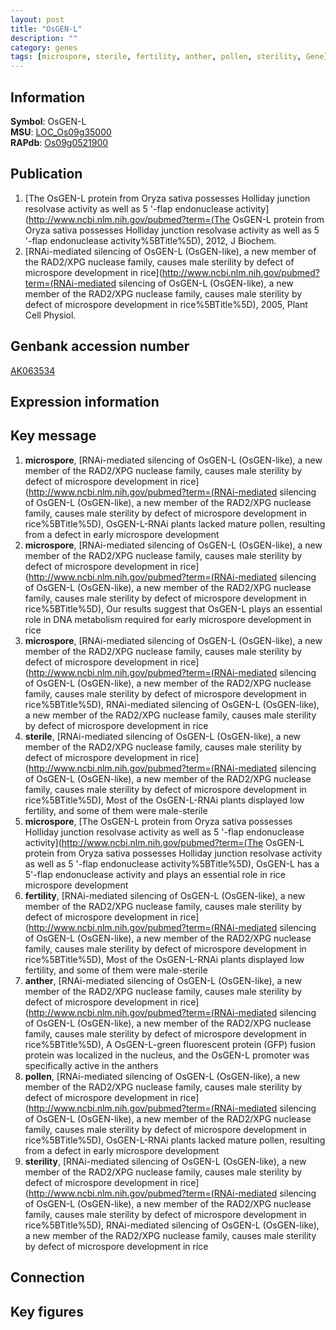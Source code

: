 ```yaml
---
layout: post
title: "OsGEN-L"
description: ""
category: genes
tags: [microspore, sterile, fertility, anther, pollen, sterility, Gene]
---
```


## Information
__Symbol__: OsGEN-L  
__MSU__: [LOC_Os09g35000](http://rice.plantbiology.msu.edu/cgi-bin/ORF_infopage.cgi?orf=LOC_Os09g35000)  
__RAPdb__: [Os09g0521900](http://rapdb.dna.affrc.go.jp/viewer/gbrowse_details/irgsp1?name=Os09g0521900)  

## Publication
1. [The OsGEN-L protein from Oryza sativa possesses Holliday junction resolvase activity as well as 5 '-flap endonuclease activity](http://www.ncbi.nlm.nih.gov/pubmed?term=(The OsGEN-L protein from Oryza sativa possesses Holliday junction resolvase activity as well as 5 '-flap endonuclease activity%5BTitle%5D), 2012, J Biochem.
2. [RNAi-mediated silencing of OsGEN-L (OsGEN-like), a new member of the RAD2/XPG nuclease family, causes male sterility by defect of microspore development in rice](http://www.ncbi.nlm.nih.gov/pubmed?term=(RNAi-mediated silencing of OsGEN-L (OsGEN-like), a new member of the RAD2/XPG nuclease family, causes male sterility by defect of microspore development in rice%5BTitle%5D), 2005, Plant Cell Physiol.

## Genbank accession number
[AK063534](http://www.ncbi.nlm.nih.gov/nuccore/AK063534)

## Expression information

## Key message
1. __microspore__, [RNAi-mediated silencing of OsGEN-L (OsGEN-like), a new member of the RAD2/XPG nuclease family, causes male sterility by defect of microspore development in rice](http://www.ncbi.nlm.nih.gov/pubmed?term=(RNAi-mediated silencing of OsGEN-L (OsGEN-like), a new member of the RAD2/XPG nuclease family, causes male sterility by defect of microspore development in rice%5BTitle%5D),  OsGEN-L-RNAi plants lacked mature pollen, resulting from a defect in early microspore development
2. __microspore__, [RNAi-mediated silencing of OsGEN-L (OsGEN-like), a new member of the RAD2/XPG nuclease family, causes male sterility by defect of microspore development in rice](http://www.ncbi.nlm.nih.gov/pubmed?term=(RNAi-mediated silencing of OsGEN-L (OsGEN-like), a new member of the RAD2/XPG nuclease family, causes male sterility by defect of microspore development in rice%5BTitle%5D),  Our results suggest that OsGEN-L plays an essential role in DNA metabolism required for early microspore development in rice
3. __microspore__, [RNAi-mediated silencing of OsGEN-L (OsGEN-like), a new member of the RAD2/XPG nuclease family, causes male sterility by defect of microspore development in rice](http://www.ncbi.nlm.nih.gov/pubmed?term=(RNAi-mediated silencing of OsGEN-L (OsGEN-like), a new member of the RAD2/XPG nuclease family, causes male sterility by defect of microspore development in rice%5BTitle%5D), RNAi-mediated silencing of OsGEN-L (OsGEN-like), a new member of the RAD2/XPG nuclease family, causes male sterility by defect of microspore development in rice
4. __sterile__, [RNAi-mediated silencing of OsGEN-L (OsGEN-like), a new member of the RAD2/XPG nuclease family, causes male sterility by defect of microspore development in rice](http://www.ncbi.nlm.nih.gov/pubmed?term=(RNAi-mediated silencing of OsGEN-L (OsGEN-like), a new member of the RAD2/XPG nuclease family, causes male sterility by defect of microspore development in rice%5BTitle%5D),  Most of the OsGEN-L-RNAi plants displayed low fertility, and some of them were male-sterile
5. __microspore__, [The OsGEN-L protein from Oryza sativa possesses Holliday junction resolvase activity as well as 5 '-flap endonuclease activity](http://www.ncbi.nlm.nih.gov/pubmed?term=(The OsGEN-L protein from Oryza sativa possesses Holliday junction resolvase activity as well as 5 '-flap endonuclease activity%5BTitle%5D), OsGEN-L has a 5'-flap endonuclease activity and plays an essential role in rice microspore development
6. __fertility__, [RNAi-mediated silencing of OsGEN-L (OsGEN-like), a new member of the RAD2/XPG nuclease family, causes male sterility by defect of microspore development in rice](http://www.ncbi.nlm.nih.gov/pubmed?term=(RNAi-mediated silencing of OsGEN-L (OsGEN-like), a new member of the RAD2/XPG nuclease family, causes male sterility by defect of microspore development in rice%5BTitle%5D),  Most of the OsGEN-L-RNAi plants displayed low fertility, and some of them were male-sterile
7. __anther__, [RNAi-mediated silencing of OsGEN-L (OsGEN-like), a new member of the RAD2/XPG nuclease family, causes male sterility by defect of microspore development in rice](http://www.ncbi.nlm.nih.gov/pubmed?term=(RNAi-mediated silencing of OsGEN-L (OsGEN-like), a new member of the RAD2/XPG nuclease family, causes male sterility by defect of microspore development in rice%5BTitle%5D),  A OsGEN-L-green fluorescent protein (GFP) fusion protein was localized in the nucleus, and the OsGEN-L promoter was specifically active in the anthers
8. __pollen__, [RNAi-mediated silencing of OsGEN-L (OsGEN-like), a new member of the RAD2/XPG nuclease family, causes male sterility by defect of microspore development in rice](http://www.ncbi.nlm.nih.gov/pubmed?term=(RNAi-mediated silencing of OsGEN-L (OsGEN-like), a new member of the RAD2/XPG nuclease family, causes male sterility by defect of microspore development in rice%5BTitle%5D),  OsGEN-L-RNAi plants lacked mature pollen, resulting from a defect in early microspore development
9. __sterility__, [RNAi-mediated silencing of OsGEN-L (OsGEN-like), a new member of the RAD2/XPG nuclease family, causes male sterility by defect of microspore development in rice](http://www.ncbi.nlm.nih.gov/pubmed?term=(RNAi-mediated silencing of OsGEN-L (OsGEN-like), a new member of the RAD2/XPG nuclease family, causes male sterility by defect of microspore development in rice%5BTitle%5D), RNAi-mediated silencing of OsGEN-L (OsGEN-like), a new member of the RAD2/XPG nuclease family, causes male sterility by defect of microspore development in rice

## Connection

## Key figures


